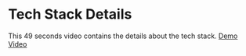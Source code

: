 # Tech Stack Details
This 49 seconds video contains the details about the tech stack.
[Demo Video](https://youtu.be/JL9Dfv04ZhA)
